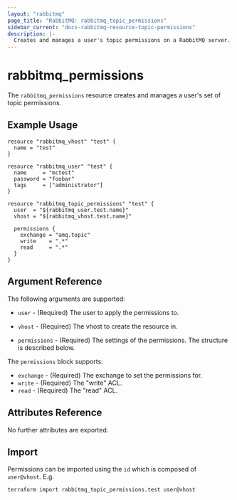 ```yaml
---
layout: "rabbitmq"
page_title: "RabbitMQ: rabbitmq_topic_permissions"
sidebar_current: "docs-rabbitmq-resource-topic-permissions"
description: |-
  Creates and manages a user's topic permissions on a RabbitMQ server.
---
```


# rabbitmq\_permissions

The ``rabbitmq_permissions`` resource creates and manages a user's set of
topic permissions.

## Example Usage

```hcl
resource "rabbitmq_vhost" "test" {
  name = "test"
}

resource "rabbitmq_user" "test" {
  name     = "mctest"
  password = "foobar"
  tags     = ["administrator"]
}

resource "rabbitmq_topic_permissions" "test" {
  user  = "${rabbitmq_user.test.name}"
  vhost = "${rabbitmq_vhost.test.name}"

  permissions {
    exchange = "amq.topic"
    write    = ".*"
    read     = ".*"
  }
}
```

## Argument Reference

The following arguments are supported:

* `user` - (Required) The user to apply the permissions to.

* `vhost` - (Required) The vhost to create the resource in.

* `permissions` - (Required) The settings of the permissions. The structure is
  described below.

The `permissions` block supports:

* `exchange` - (Required) The exchange to set the permissions for.
* `write` - (Required) The "write" ACL.
* `read` - (Required) The "read" ACL.

## Attributes Reference

No further attributes are exported.

## Import

Permissions can be imported using the `id` which is composed of  `user@vhost`.
E.g.

```
terraform import rabbitmq_topic_permissions.test user@vhost
```
